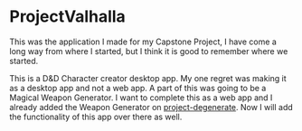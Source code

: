 # ProjectValhalla

This was the application I made for my Capstone Project, I have come a long way from where I started, but I think it is good to remember where we started. 

This is a D&D Character creator desktop app. My one regret was making it as a desktop app and not a web app. A part of this was going to be a Magical Weapon Generator. I want to complete this as a web app and I already added the Weapon Generator on [project-degenerate](https://github.com/VictorMatthews/project-degenerate). Now I will add the functionality of this app over there as well. 

